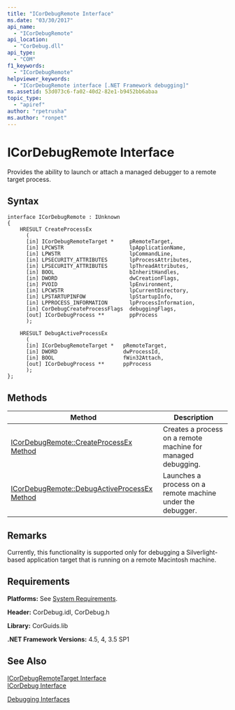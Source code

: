 ```yaml
---
title: "ICorDebugRemote Interface"
ms.date: "03/30/2017"
api_name: 
  - "ICorDebugRemote"
api_location: 
  - "CorDebug.dll"
api_type: 
  - "COM"
f1_keywords: 
  - "ICorDebugRemote"
helpviewer_keywords: 
  - "ICorDebugRemote interface [.NET Framework debugging]"
ms.assetid: 53d073c6-fa02-40d2-82e1-b9452bb6abaa
topic_type: 
  - "apiref"
author: "rpetrusha"
ms.author: "ronpet"
---
```

# ICorDebugRemote Interface
Provides the ability to launch or attach a managed debugger to a remote target process.  
  
## Syntax  
  
```  
interface ICorDebugRemote : IUnknown  
{  
    HRESULT CreateProcessEx  
      (  
      [in] ICorDebugRemoteTarget *     pRemoteTarget,  
      [in] LPCWSTR                     lpApplicationName,  
      [in] LPWSTR                      lpCommandLine,  
      [in] LPSECURITY_ATTRIBUTES       lpProcessAttributes,  
      [in] LPSECURITY_ATTRIBUTES       lpThreadAttributes,  
      [in] BOOL                        bInheritHandles,  
      [in] DWORD                       dwCreationFlags,  
      [in] PVOID                       lpEnvironment,  
      [in] LPCWSTR                     lpCurrentDirectory,  
      [in] LPSTARTUPINFOW              lpStartupInfo,  
      [in] LPPROCESS_INFORMATION       lpProcessInformation,  
      [in] CorDebugCreateProcessFlags  debuggingFlags,  
      [out] ICorDebugProcess **        ppProcess  
      );  
  
    HRESULT DebugActiveProcessEx  
      (  
      [in] ICorDebugRemoteTarget *   pRemoteTarget,  
      [in] DWORD                     dwProcessId,  
      [in] BOOL                      fWin32Attach,  
      [out] ICorDebugProcess **      ppProcess  
      );  
};  
```  
  
## Methods  
  
|Method|Description|  
|------------|-----------------|  
|[ICorDebugRemote::CreateProcessEx Method](../../../../docs/framework/unmanaged-api/debugging/icordebugremote-createprocessex-method.md)|Creates a process on a remote machine for managed debugging.|  
|[ICorDebugRemote::DebugActiveProcessEx Method](../../../../docs/framework/unmanaged-api/debugging/icordebugremote-debugactiveprocessex-method.md)|Launches a process on a remote machine under the debugger.|  
  
## Remarks  
 Currently, this functionality is supported only for debugging a Silverlight-based application target that is running on a remote Macintosh machine.  
  
## Requirements  
 **Platforms:** See [System Requirements](../../../../docs/framework/get-started/system-requirements.md).  
  
 **Header:** CorDebug.idl, CorDebug.h  
  
 **Library:** CorGuids.lib  
  
 **.NET Framework Versions:** 4.5, 4, 3.5 SP1  
  
## See Also  
 [ICorDebugRemoteTarget Interface](../../../../docs/framework/unmanaged-api/debugging/icordebugremotetarget-interface.md)  
 [ICorDebug Interface](../../../../docs/framework/unmanaged-api/debugging/icordebug-interface.md)  
    
 [Debugging Interfaces](../../../../docs/framework/unmanaged-api/debugging/debugging-interfaces.md)
